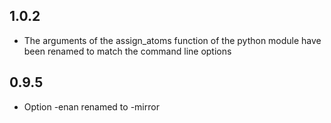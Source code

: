 1.0.2
-----

- The arguments of the assign_atoms function of the python module have been renamed to match the command line options

0.9.5
-----

- Option -enan renamed to -mirror
